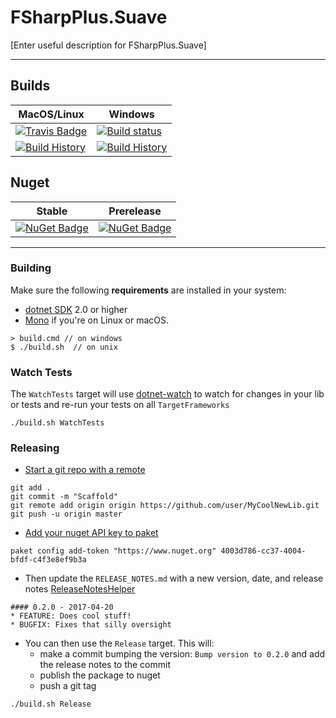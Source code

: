 # FSharpPlus.Suave

[Enter useful description for FSharpPlus.Suave]

---

## Builds

MacOS/Linux | Windows
--- | ---
[![Travis Badge](https://travis-ci.org/wallymathieu/FSharpPlus.Suave.svg?branch=master)](https://travis-ci.org/wallymathieu/FSharpPlus.Suave) | [![Build status](https://ci.appveyor.com/api/projects/status/github/wallymathieu/FSharpPlus.Suave?svg=true)](https://ci.appveyor.com/project/wallymathieu/FSharpPlus.Suave)
[![Build History](https://buildstats.info/travisci/chart/wallymathieu/FSharpPlus.Suave)](https://travis-ci.org/wallymathieu/FSharpPlus.Suave/builds) | [![Build History](https://buildstats.info/appveyor/chart/wallymathieu/FSharpPlus.Suave)](https://ci.appveyor.com/project/wallymathieu/FSharpPlus.Suave)  


## Nuget 

Stable | Prerelease
--- | ---
[![NuGet Badge](https://buildstats.info/nuget/FSharpPlus.Suave)](https://www.nuget.org/packages/FSharpPlus.Suave/) | [![NuGet Badge](https://buildstats.info/nuget/FSharpPlus.Suave?includePreReleases=true)](https://www.nuget.org/packages/FSharpPlus.Suave/)

---

### Building


Make sure the following **requirements** are installed in your system:

* [dotnet SDK](https://www.microsoft.com/net/download/core) 2.0 or higher
* [Mono](http://www.mono-project.com/) if you're on Linux or macOS.

```
> build.cmd // on windows
$ ./build.sh  // on unix
```


### Watch Tests

The `WatchTests` target will use [dotnet-watch](https://github.com/aspnet/Docs/blob/master/aspnetcore/tutorials/dotnet-watch.md) to watch for changes in your lib or tests and re-run your tests on all `TargetFrameworks`

```
./build.sh WatchTests
```

### Releasing
* [Start a git repo with a remote](https://help.github.com/articles/adding-an-existing-project-to-github-using-the-command-line/)

```
git add .
git commit -m "Scaffold"
git remote add origin origin https://github.com/user/MyCoolNewLib.git
git push -u origin master
```

* [Add your nuget API key to paket](https://fsprojects.github.io/Paket/paket-config.html#Adding-a-NuGet-API-key)

```
paket config add-token "https://www.nuget.org" 4003d786-cc37-4004-bfdf-c4f3e8ef9b3a
```


* Then update the `RELEASE_NOTES.md` with a new version, date, and release notes [ReleaseNotesHelper](https://fsharp.github.io/FAKE/apidocs/fake-releasenoteshelper.html)

```
#### 0.2.0 - 2017-04-20
* FEATURE: Does cool stuff!
* BUGFIX: Fixes that silly oversight
```

* You can then use the `Release` target.  This will:
    * make a commit bumping the version:  `Bump version to 0.2.0` and add the release notes to the commit
    * publish the package to nuget
    * push a git tag

```
./build.sh Release
```
